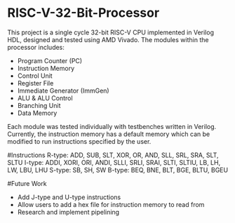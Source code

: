 # RISC-V-32-Bit-Processor

This project is a single cycle 32-bit RISC-V CPU implemented in Verilog HDL, designed and tested using AMD Vivado.
The modules within the processor includes:
- Program Counter (PC)
- Instruction Memory
- Control Unit
- Register File
- Immediate Generator (ImmGen)
- ALU & ALU Control
- Branching Unit
- Data Memory

Each module was tested individually with testbenches written in Verilog. Currently, the instruction memory has a default memory which can be modified to run instructions specified by the user. 

#Instructions
R-type: ADD, SUB, SLT, XOR, OR, AND, SLL, SRL, SRA, SLT, SLTU
I-type: ADDI, XORI, ORI, ANDI, SLLI, SRLI, SRAI, SLTI, SLTIU, LB, LH, LW, LBU, LHU
S-type: SB, SH, SW
B-type: BEQ, BNE, BLT, BGE, BLTU, BGEU

#Future Work
- Add J-type and U-type instructions
- Allow users to add a hex file for instruction memory to read from
- Research and implement pipelining
